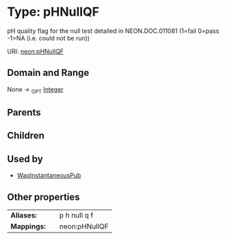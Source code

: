
# Type: pHNullQF


pH quality flag for the null test detailed in NEON.DOC.011081 (1=fail 0=pass -1=NA (i.e. could not be run))

URI: [neon:pHNullQF](https://data.neonscience.org/pHNullQF)


## Domain and Range

None ->  <sub>OPT</sub> [Integer](types/Integer.md)

## Parents


## Children


## Used by

 * [WaqInstantaneousPub](WaqInstantaneousPub.md)

## Other properties

|  |  |  |
| --- | --- | --- |
| **Aliases:** | | p h null q f |
| **Mappings:** | | neon:pHNullQF |

